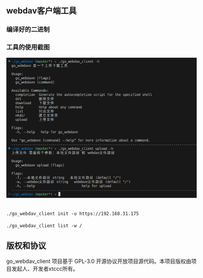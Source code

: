 
## webdav客户端工具


### 编译好的二进制


### 工具的使用截图

![](./doc/使用.png)

```

./go_webdav_client init -u https://192.168.31.175

./go_webdav_client list -w /

```

## 版权和协议

go_webdav_client 项目基于 GPL-3.0 开源协议开放项目源代码。本项目版权由项目发起人、开发者xtccc所有。